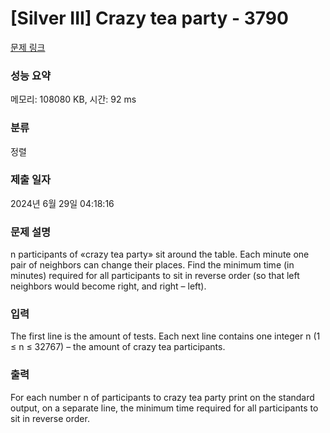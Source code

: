 # [Silver III] Crazy tea party - 3790 

[문제 링크](https://www.acmicpc.net/problem/3790) 

### 성능 요약

메모리: 108080 KB, 시간: 92 ms

### 분류

정렬

### 제출 일자

2024년 6월 29일 04:18:16

### 문제 설명

<p>n participants of «crazy tea party» sit around the table. Each minute one pair of neighbors can change their places. Find the minimum time (in minutes) required for all participants to sit in reverse order (so that left neighbors would become right, and right – left).</p>

### 입력 

 <p>The first line is the amount of tests. Each next line contains one integer n (1 ≤ n ≤ 32767) – the amount of crazy tea participants.</p>

### 출력 

 <p>For each number n of participants to crazy tea party print on the standard output, on a separate line, the minimum time required for all participants to sit in reverse order.</p>

